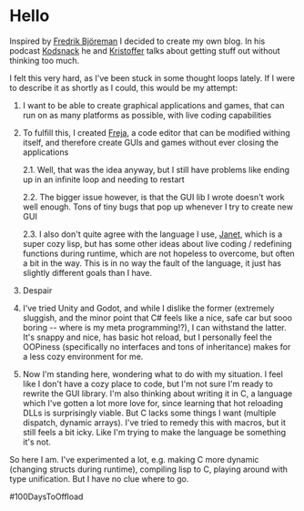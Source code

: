 # Hello

Inspired by [Fredrik Björeman](https://bjoreman.com) I decided to create my own blog. In his podcast [Kodsnack](https://kodsnack.se/508/) he and [Kristoffer](https://6510.nu/@krig) talks about getting stuff out without thinking too much.

I felt this very hard, as I've been stuck in some thought loops lately. If I were to describe it as shortly as I could, this would be my attempt:

1. I want to be able to create graphical applications and games, that can run on as many platforms as possible, with live coding capabilities

2. To fulfill this, I created [Freja](http://github.com/saikyun/freja), a code editor that can be modified withing itself, and therefore create GUIs and games without ever closing the applications

    2.1. Well, that was the idea anyway, but I still have problems like ending up in an infinite loop and needing to restart

    2.2. The bigger issue however, is that the GUI lib I wrote doesn't work well enough. Tons of tiny bugs that pop up whenever I try to create new GUI

    2.3. I also don't quite agree with the language I use, [Janet](https://janet-lang.org), which is a super cozy lisp, but has some other ideas about live coding / redefining functions during runtime, which are not hopeless to overcome, but often a bit in the way. This is in no way the fault of the language, it just has slightly different goals than I have.

3. Despair

4. I've tried Unity and Godot, and while I dislike the former (extremely sluggish, and the minor point that C# feels like a nice, safe car but sooo boring -- where is my meta programming!?), I can withstand the latter. It's snappy and nice, has basic hot reload, but I personally feel the OOPiness (specifically no interfaces and tons of inheritance) makes for a less cozy environment for me.

5. Now I'm standing here, wondering what to do with my situation. I feel like I don't have a cozy place to code, but I'm not sure I'm ready to rewrite the GUI library. I'm also thinking about writing it in C, a language which I've gotten a lot more love for, since learning that hot reloading DLLs is surprisingly viable. But C lacks some things I want (multiple dispatch, dynamic arrays). I've tried to remedy this with macros, but it still feels a bit icky. Like I'm trying to make the language be something it's not.

So here I am. I've experimented a lot, e.g. making C more dynamic (changing structs during runtime), compiling lisp to C, playing around with type unification. But I have no clue where to go.

#100DaysToOffload